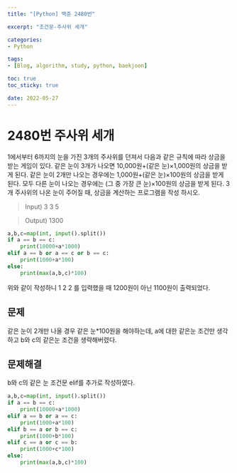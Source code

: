 ```yaml
--- 
title: "[Python] 백준 2480번" 

excerpt: "조건문-주사위 세개" 

categories: 
- Python

tags: 
- [Blog, algorithm, study, python, baekjoon]

toc: true
toc_sticky: true

date: 2022-05-27
--- 
```


# 2480번 주사위 세개
1에서부터 6까지의 눈을 가진 3개의 주사위를 던져서 다음과 같은 규칙에 따라 상금을 받는 게임이 있다. 
같은 눈이 3개가 나오면 10,000원+(같은 눈)×1,000원의 상금을 받게 된다. 
같은 눈이 2개만 나오는 경우에는 1,000원+(같은 눈)×100원의 상금을 받게 된다. 
모두 다른 눈이 나오는 경우에는 (그 중 가장 큰 눈)×100원의 상금을 받게 된다.
3개 주사위의 나온 눈이 주어질 때, 상금을 계산하는 프로그램을 작성 하시오.

> Input) 3 3 5

> Output) 1300

```python 
a,b,c=map(int, input().split())
if a == b == c:
    print(10000+a*1000)
elif a == b or a == c or b == c:
    print(1000+a*100)
else:
    print(max(a,b,c)*100)
```

위와 같이 작성하니 1 2 2 를 입력했을 때 1200원이 아닌 1100원이 출력되었다.

## 문제
같은 눈이 2개만 나올 경우 같은 눈*100원을 해야하는데, a에 대한 같은눈 조건만 생각하고 b와 c의 같은눈 조건을 생략해버렸다.
## 문제해결
b와 c의 같은 눈 조건문 elif를 추가로 작성하였다.

```python
a,b,c=map(int, input().split())
if a == b == c:
    print(10000+a*1000)
elif a == b or a == c:
    print(1000+a*100)
elif b == a or b == c:
    print(1000+b*100)
elif c == a or c == b:
    print(1000+c*100)
else:
    print(max(a,b,c)*100)
```